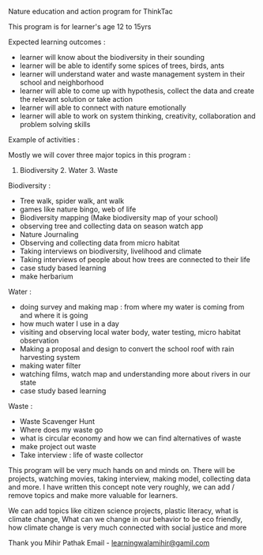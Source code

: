 Nature education and action program for ThinkTac

This program is for learner's age 12 to 15yrs

Expected learning outcomes :

- learner will know about the biodiversity in their sounding 
- learner will be able to identify some spices of trees, birds, ants 
- learner will understand water and waste management system in their school and neighborhood
- learner will able to come up with hypothesis, collect the data and create the relevant solution or take action 
- learner will able to connect with nature emotionally 
- learner will able to work on system thinking, creativity, collaboration and problem solving skills

Example of activities :

Mostly we will cover three major topics in this program :

1. Biodiversity 2. Water 3. Waste 

Biodiversity :

- Tree walk, spider walk, ant walk
- games like nature bingo, web of life 
- Biodiversity mapping (Make biodiversity map of your school)
- observing tree and collecting data on season watch app 
- Nature Journaling 
- Observing and collecting data from micro habitat 
- Taking interviews on biodiversity, livelihood and climate 
- Taking interviews of people about how trees are connected to their life
- case study based learning 
- make herbarium 

Water :

- doing survey and making map : from where my water is coming from and where it is going 
- how much water I use in a day 
- visiting and observing local water body, water testing, micro habitat observation 
- Making a proposal and design to convert the school roof with rain harvesting system 
- making water filter 
- watching films, watch map and understanding more about rivers in our state
- case study based learning 

Waste :

- Waste Scavenger Hunt
- Where does my waste go 
- what is circular economy and how we can find alternatives of waste 
- make project out waste 
- Take interview : life of waste collector 

This program will be very much hands on and minds on. There will be projects, watching movies, taking interview, making model, collecting data and more. I have written this concept note very roughly, we can add / remove topics and make more valuable for learners. 

We can add topics like citizen science projects, plastic literacy, what is climate change, What can we change in our behavior to be eco friendly, how climate change is very much connected with social justice and more 


Thank you 
Mihir Pathak 
Email -  learningwalamihir@gamil.com 
